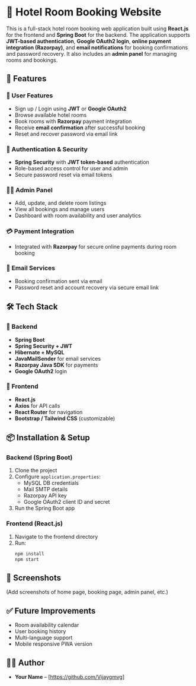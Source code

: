 
# 🏨 Hotel Room Booking Website

This is a full-stack hotel room booking web application built using **React.js** for the frontend and **Spring Boot** for the backend. The application supports **JWT-based authentication**, **Google OAuth2 login**, **online payment integration (Razorpay)**, and **email notifications** for booking confirmations and password recovery. It also includes an **admin panel** for managing rooms and bookings.

## 🚀 Features

### 👤 User Features
- Sign up / Login using **JWT** or **Google OAuth2**
- Browse available hotel rooms
- Book rooms with **Razorpay** payment integration
- Receive **email confirmation** after successful booking
- Reset and recover password via email link

### 🔐 Authentication & Security
- **Spring Security** with **JWT token-based** authentication
- Role-based access control for user and admin
- Secure password reset via email tokens

### 🧑‍💼 Admin Panel
- Add, update, and delete room listings
- View all bookings and manage users
- Dashboard with room availability and user analytics

### 💳 Payment Integration
- Integrated with **Razorpay** for secure online payments during room booking

### 📧 Email Services
- Booking confirmation sent via email
- Password reset and account recovery via secure email link

## 🛠️ Tech Stack

### 🔧 Backend
- **Spring Boot**
- **Spring Security + JWT**
- **Hibernate + MySQL**
- **JavaMailSender** for email services
- **Razorpay Java SDK** for payments
- **Google OAuth2** login

### 🎨 Frontend
- **React.js**
- **Axios** for API calls
- **React Router** for navigation
- **Bootstrap / Tailwind CSS** (customizable)

## 📦 Installation & Setup

### Backend (Spring Boot)
1. Clone the project
2. Configure `application.properties`:
   - MySQL DB credentials
   - Mail SMTP details
   - Razorpay API key
   - Google OAuth2 client ID and secret
3. Run the Spring Boot app

### Frontend (React.js)
1. Navigate to the frontend directory
2. Run:
   ```bash
   npm install
   npm start
   ```

## 📸 Screenshots
(Add screenshots of home page, booking page, admin panel, etc.)

## ✅ Future Improvements
- Room availability calendar
- User booking history
- Multi-language support
- Mobile responsive PWA version

## 🧑‍💻 Author
- **Your Name** – [https://github.com/Vijaygmvg]
